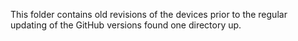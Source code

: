 This folder contains old revisions of the devices prior to the regular updating of the GitHub versions found one directory up.
